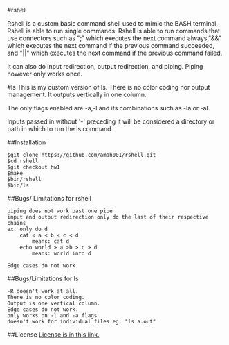 #rshell

Rshell is a custom basic command shell used to mimic the BASH terminal. Rshell is able to run single commands. Rshell is able to run commands that use connectors such as ";" which executes the next command always,"&&" which executes the next command if the previous command succeeded, and "||" which executes the next command if the previous command failed.

It can also do input redirection, output redirection, and piping. Piping however only works once.

#ls
This is my custom version of ls. There is no color coding nor output management. 
It outputs vertically in one column. 

The only flags enabled are -a,-l and its combinations such as -la or -al.

Inputs passed in without '-' preceding it will be considered a directory or path in which to run the ls command.


##Installation
```
$git clone https://github.com/amah001/rshell.git
$cd rshell
$git checkout hw1
$make
$bin/rshell
$bin/ls
```
##Bugs/ Limitations for rshell
```
piping does not work past one pipe
input and output redirection only do the last of their respective chains
ex: only do d
    cat < a < b < c < d 
        means: cat d
    echo world > a >b > c > d
        means: world into d

Edge cases do not work.
```
##Bugs/Limitations for ls
```
-R doesn't work at all.
There is no color coding.
Output is one vertical column.
Edge cases do not work.
only works on -l and -a flags
doesn't work for individual files eg. "ls a.out"

```
##License
[License is in this link.](/LICENSE)
